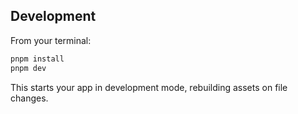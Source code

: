 ## Development

From your terminal:

```sh
pnpm install
pnpm dev
```

This starts your app in development mode, rebuilding assets on file changes.
